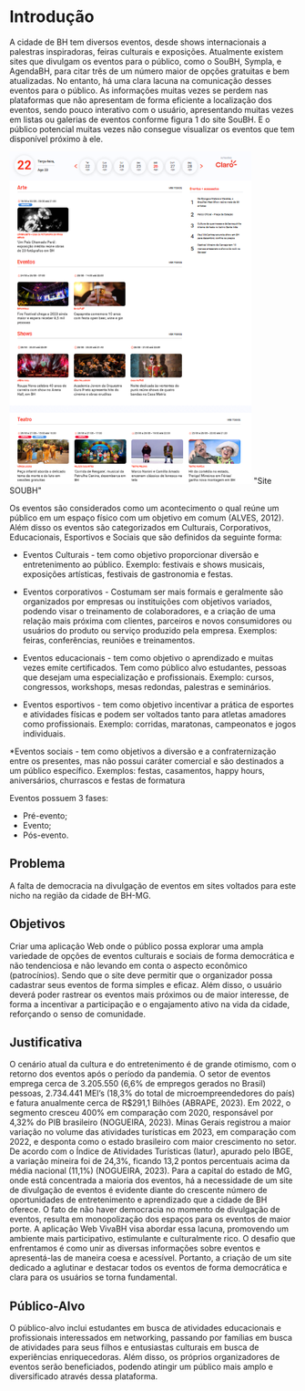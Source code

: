 # Introdução

A cidade de BH tem diversos eventos, desde shows internacionais a palestras inspiradoras, feiras culturais e exposições. Atualmente existem sites que divulgam os eventos para o público, como o SouBH, Sympla, e AgendaBH, para citar três de um número maior de opções gratuitas e bem atualizadas. No entanto, há uma clara lacuna na comunicação desses eventos para o público. As informações muitas vezes se perdem nas plataformas que não apresentam de forma eficiente a localização dos eventos, sendo pouco interativo com o usuário, apresentando muitas vezes em listas ou galerias de eventos conforme figura 1 do site SouBH. E o público potencial muitas vezes não consegue visualizar os eventos que tem disponível próximo à ele.

![Sou BH Landingpage](img/DOCUMENTO_CONTEXTO_FIGURA1_SITE_SOUBH.PNG) "Site SOUBH"

Os eventos são considerados como um acontecimento o qual reúne um público em um espaço físico com um objetivo em comum (ALVES, 2012). Além disso os eventos são categorizados em Culturais, Corporativos, Educacionais, Esportivos e Sociais que são definidos da seguinte forma:

* Eventos Culturais - tem como objetivo proporcionar diversão e entretenimento ao público. Exemplo: festivais e shows musicais, exposições artísticas, festivais de gastronomia e festas.

* Eventos corporativos - Costumam ser mais formais e geralmente são organizados por empresas ou instituições com objetivos variados, podendo visar o treinamento de colaboradores, e a criação de uma relação mais próxima com clientes, parceiros e novos consumidores ou usuários do produto ou serviço produzido pela empresa. Exemplos: feiras, conferências, reuniões e treinamentos.

* Eventos educacionais - tem como objetivo o aprendizado e muitas vezes emite certificados. Tem como público alvo estudantes, pessoas que desejam uma especialização e profissionais. Exemplo: cursos, congressos, workshops, mesas redondas, palestras e seminários.

* Eventos esportivos - tem como objetivo incentivar a prática de esportes e atividades físicas e podem ser voltados tanto para atletas amadores como profissionais. Exemplo: corridas, maratonas, campeonatos e jogos individuais.

*Eventos sociais  - tem como objetivos a diversão e a confraternização entre os presentes, mas não possui caráter comercial e são destinados a um público específico. Exemplos: festas, casamentos, happy hours, aniversários, churrascos e festas de formatura

Eventos possuem 3 fases:
* Pré-evento;
* Evento;
* Pós-evento.

## Problema

A falta de democracia na divulgação de eventos em sites voltados para este nicho na região da cidade de BH-MG. 

## Objetivos

Criar uma aplicação Web onde o público possa explorar uma ampla variedade de opções de eventos culturais e sociais de forma democrática e não tendenciosa e não levando em conta o aspecto econômico (patrocínios). Sendo que o site deve permitir que o organizador possa cadastrar seus eventos de forma simples e eficaz. Além disso, o usuário deverá poder rastrear os eventos mais próximos ou de  maior interesse, de forma a incentivar a participação e o engajamento ativo na vida da cidade, reforçando o senso de comunidade.

## Justificativa

O cenário atual da cultura e do entretenimento é de grande otimismo, com o retorno dos eventos após o período da pandemia. O setor de eventos emprega cerca de 3.205.550 (6,6% de empregos gerados no Brasil) pessoas, 2.734.441 MEI’s (18,3% do total de microempreendedores do país) e fatura anualmente cerca de R$291,1 Bilhões (ABRAPE, 2023). Em 2022, o segmento cresceu 400% em comparação com 2020, responsável por 4,32% do PIB brasileiro (NOGUEIRA, 2023).
Minas Gerais registrou a maior variação no volume das atividades turísticas em 2023, em comparação com 2022, e desponta como o estado brasileiro com maior crescimento no setor. De acordo com o Índice de Atividades Turísticas (Iatur), apurado pelo IBGE, a variação mineira foi de 24,3%, ficando 13,2 pontos percentuais acima da média nacional (11,1%) (NOGUEIRA, 2023). 
Para a capital do estado de MG, onde está concentrada a maioria dos eventos, há a necessidade de um site de divulgação de eventos é evidente diante do crescente número de oportunidades de entretenimento e aprendizado que a cidade de BH oferece. O fato de não haver democracia no momento de divulgação de eventos, resulta em monopolização dos espaços para os eventos de maior porte. A aplicação Web VivaBH visa abordar essa lacuna, promovendo um ambiente mais participativo, estimulante e culturalmente rico.
O desafio que enfrentamos é como unir as diversas informações sobre eventos e apresentá-las de maneira coesa e acessível. Portanto, a criação de um site dedicado a aglutinar e destacar todos os eventos de forma democrática e clara para os usuários se torna fundamental.


## Público-Alvo

O público-alvo inclui estudantes em busca de atividades educacionais e profissionais interessados em networking, passando por famílias em busca de atividades para seus filhos e entusiastas culturais em busca de experiências enriquecedoras. Além disso, os próprios organizadores de eventos serão beneficiados, podendo atingir um público mais amplo e diversificado através dessa plataforma.
